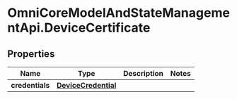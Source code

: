 # OmniCoreModelAndStateManagementApi.DeviceCertificate

## Properties

Name | Type | Description | Notes
------------ | ------------- | ------------- | -------------
**credentials** | [**DeviceCredential**](DeviceCredential.md) |  | 


